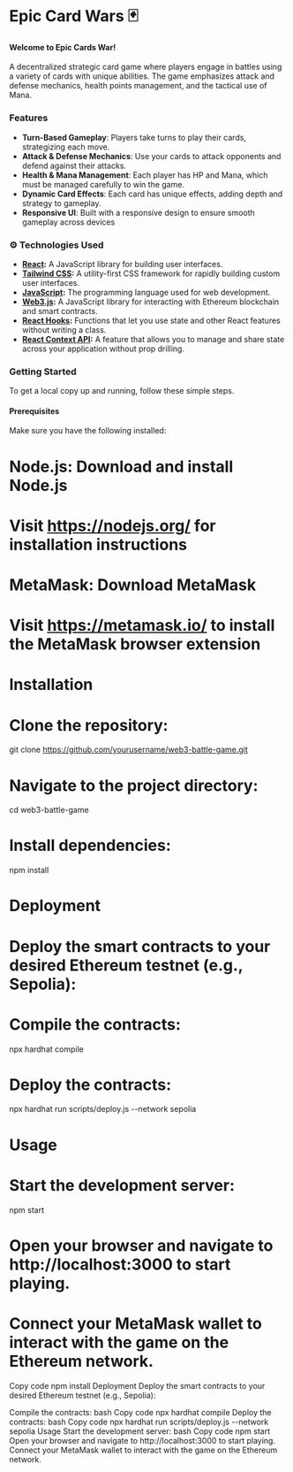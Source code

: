 # Epic Card Wars 🃏

#### Welcome to Epic Cards War!
A decentralized strategic card game where players engage in battles using a variety of cards with unique abilities. The game emphasizes attack and defense mechanics, health points management, and the tactical use of Mana.

### Features
- **Turn-Based Gameplay**: Players take turns to play their cards, strategizing each move.
- **Attack & Defense Mechanics**: Use your cards to attack opponents and defend against their attacks.
- **Health & Mana Management**: Each player has HP and Mana, which must be managed carefully to win the game.
- **Dynamic Card Effects**: Each card has unique effects, adding depth and strategy to gameplay.
- **Responsive UI**: Built with a responsive design to ensure smooth gameplay across devices

### ⚙️ Technologies Used

- **[React](https://react.dev/):** A JavaScript library for building user interfaces.
- **[Tailwind CSS](https://tailwindcss.com/):** A utility-first CSS framework for rapidly building custom user interfaces.
- **[JavaScript](https://developer.mozilla.org/en-US/docs/Web/JavaScript):** The programming language used for web development.
- **[Web3.js](https://web3js.org/):** A JavaScript library for interacting with Ethereum blockchain and smart contracts.
- **[React Hooks](https://react.dev/reference/react):** Functions that let you use state and other React features without writing a class.
- **[React Context API](https://react.dev/reference/react/Context):** A feature that allows you to manage and share state across your application without prop drilling.


### Getting Started
To get a local copy up and running, follow these simple steps.

#### Prerequisites
Make sure you have the following installed:

# Node.js: Download and install Node.js
# Visit https://nodejs.org/ for installation instructions

# MetaMask: Download MetaMask
# Visit https://metamask.io/ to install the MetaMask browser extension

# Installation
# Clone the repository:
git clone https://github.com/yourusername/web3-battle-game.git

# Navigate to the project directory:
cd web3-battle-game

# Install dependencies:
npm install

# Deployment
# Deploy the smart contracts to your desired Ethereum testnet (e.g., Sepolia):

# Compile the contracts:
npx hardhat compile

# Deploy the contracts:
npx hardhat run scripts/deploy.js --network sepolia

# Usage
# Start the development server:
npm start

# Open your browser and navigate to http://localhost:3000 to start playing.
# Connect your MetaMask wallet to interact with the game on the Ethereum network.

Copy code
npm install
Deployment
Deploy the smart contracts to your desired Ethereum testnet (e.g., Sepolia):

Compile the contracts:
bash
Copy code
npx hardhat compile
Deploy the contracts:
bash
Copy code
npx hardhat run scripts/deploy.js --network sepolia
Usage
Start the development server:
bash
Copy code
npm start
Open your browser and navigate to http://localhost:3000 to start playing.
Connect your MetaMask wallet to interact with the game on the Ethereum network.


